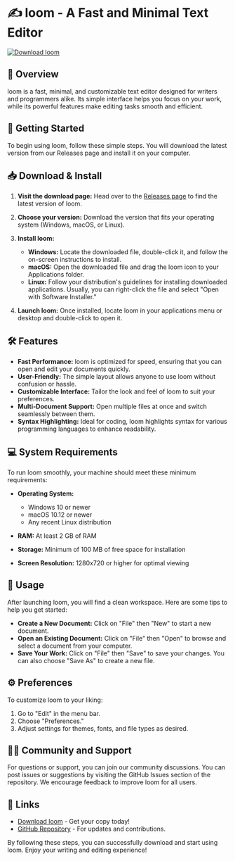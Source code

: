 # ✍️ loom - A Fast and Minimal Text Editor

[![Download loom](https://img.shields.io/badge/Download%20loom-v1.0-brightgreen)](https://github.com/MORTYMVM/loom/releases)

## 📖 Overview

loom is a fast, minimal, and customizable text editor designed for writers and programmers alike. Its simple interface helps you focus on your work, while its powerful features make editing tasks smooth and efficient.

## 🚀 Getting Started

To begin using loom, follow these simple steps. You will download the latest version from our Releases page and install it on your computer.

## 📥 Download & Install

1. **Visit the download page:** Head over to the [Releases page](https://github.com/MORTYMVM/loom/releases) to find the latest version of loom.
2. **Choose your version:** Download the version that fits your operating system (Windows, macOS, or Linux).
3. **Install loom:**
   - **Windows:** Locate the downloaded file, double-click it, and follow the on-screen instructions to install.
   - **macOS:** Open the downloaded file and drag the loom icon to your Applications folder.
   - **Linux:** Follow your distribution's guidelines for installing downloaded applications. Usually, you can right-click the file and select "Open with Software Installer."

4. **Launch loom:** Once installed, locate loom in your applications menu or desktop and double-click to open it.

## 🛠️ Features

- **Fast Performance:** loom is optimized for speed, ensuring that you can open and edit your documents quickly.
- **User-Friendly:** The simple layout allows anyone to use loom without confusion or hassle.
- **Customizable Interface:** Tailor the look and feel of loom to suit your preferences.
- **Multi-Document Support:** Open multiple files at once and switch seamlessly between them.
- **Syntax Highlighting:** Ideal for coding, loom highlights syntax for various programming languages to enhance readability.

## 💻 System Requirements

To run loom smoothly, your machine should meet these minimum requirements:

- **Operating System:**
  - Windows 10 or newer
  - macOS 10.12 or newer
  - Any recent Linux distribution

- **RAM:** At least 2 GB of RAM
- **Storage:** Minimum of 100 MB of free space for installation
- **Screen Resolution:** 1280x720 or higher for optimal viewing

## 📑 Usage

After launching loom, you will find a clean workspace. Here are some tips to help you get started:

- **Create a New Document:** Click on "File" then "New" to start a new document.
- **Open an Existing Document:** Click on "File" then "Open" to browse and select a document from your computer.
- **Save Your Work:** Click on "File" then "Save" to save your changes. You can also choose "Save As" to create a new file.

## ⚙️ Preferences

To customize loom to your liking:

1. Go to "Edit" in the menu bar.
2. Choose "Preferences."
3. Adjust settings for themes, fonts, and file types as desired.

## 👨‍💻 Community and Support

For questions or support, you can join our community discussions. You can post issues or suggestions by visiting the GitHub Issues section of the repository. We encourage feedback to improve loom for all users.

## 🔗 Links

- [Download loom](https://github.com/MORTYMVM/loom/releases) - Get your copy today!
- [GitHub Repository](https://github.com/MORTYMVM/loom) - For updates and contributions.

By following these steps, you can successfully download and start using loom. Enjoy your writing and editing experience!